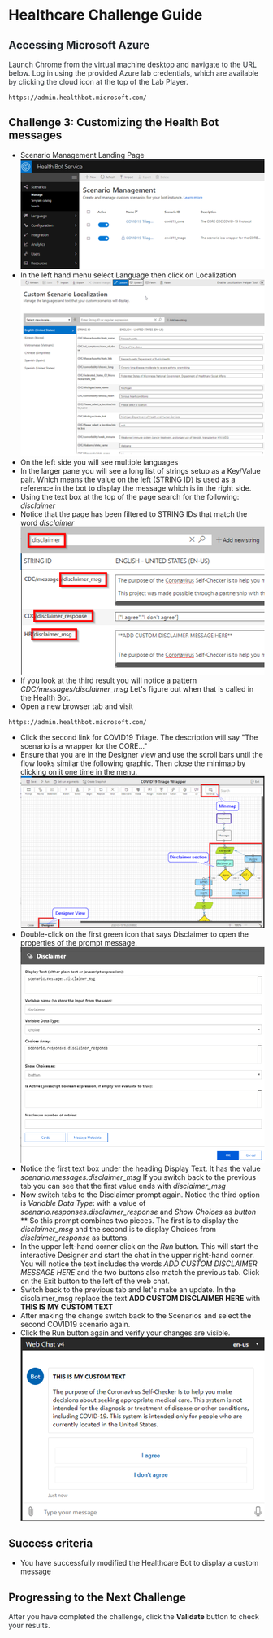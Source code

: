 # Healthcare Challenge Guide


## <span class="colour" style="color:rgb(36, 41, 46)">Accessing Microsoft Azure</span>

<span class="colour" style="color:rgb(36, 41, 46)">Launch Chrome from the virtual machine desktop and navigate to the URL below. Log in using the provided Azure lab credentials, which are available by clicking the cloud icon at the top of the Lab Player.</span>
<span class="colour" style="color:rgb(36, 41, 46)"></span>

```
https://admin.healthbot.microsoft.com/
```

## Challenge 3: Customizing the Health Bot messages

* Scenario Management Landing Page
![](images/scenariomgmt2.png)  
* In the left hand menu select Language then click on Localization
![](images/customscenario.png)  
* On the left side you will see multiple languages  
* In the larger pane you will see a long list of strings setup as a Key/Value pair. Which means the value on the left (STRING ID) is used as a reference in the bot to display the message which is in the right side.  
* Using the text box at the top of the page search for the following: *disclaimer*  
* Notice that the page has been filtered to STRING IDs that match the word *disclaimer*  
![](images/messagefilter.png)
* If you look at the third result you will notice a pattern *CDC/messages/disclaimer_msg* Let's figure out when that is called in the Health Bot.
* Open a new browser tab and visit  
```
https://admin.healthbot.microsoft.com/
```  
* Click the second link for COVID19 Triage. The description will say "The scenario is a wrapper for the CORE..." 
* Ensure that you are in the Designer view and use the scroll bars until the flow looks similar the following graphic. Then close the minimap by clicking on it one time in the menu.  
 ![](images/disclaimerview.png)  
* Double-click on the first green icon that says Disclaimer to open the properties of the prompt message.    
![](images/DisclaimerMsg.png)
* Notice the first text box under the heading Display Text. It has the value *scenario.messages.disclaimer_msg* If you switch back to the previous tab you can see that the first value ends with *disclaimer_msg*
* Now switch tabs to the Disclaimer prompt again. Notice the third option is *Variable Data Type*: with a value of *scenario.responses.disclaimer_response* and *Show Choices* as *button*  
** So this prompt combines two pieces. The first is to display the *disclaimer_msg* and the second is to display Choices from *disclaimer_response* as buttons.  
* In the upper left-hand corner click on the *Run* button. This will start the interactive Designer and start the chat in the upper right-hand corner. You will notice the text includes the words *ADD CUSTOM DISCLAIMER MESSAGE HERE* and the two buttons also match the previous tab. Click on the Exit button to the left of the web chat. 
* Switch back to the previous tab and let's make an update. In the disclaimer_msg replace the text **ADD CUSTOM DISCLAIMER HERE** with **THIS IS MY CUSTOM TEXT**  
* After making the change switch back to the Scenarios and select the second COVID19 scenario again.  
* Click the Run button again and verify your changes are visible.  ![](images/customtext.png)

## Success criteria

* You have successfully modified the Healthcare Bot to display a custom message  

## Progressing to the Next Challenge

<span class="colour" style="color:rgb(36, 41, 46)">After you have completed the challenge, click the </span>**Validate**<span class="colour" style="color:rgb(36, 41, 46)"> button to check your results.</span>
